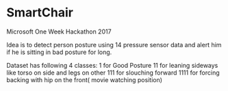 # SmartChair
Microsoft One Week Hackathon 2017

Idea is to detect person posture using 14 pressure sensor data and alert him if he is sitting in bad posture for long.

Dataset has following 4 classes:
   1 for Good Posture
  11 for leaning sideways like torso on side and legs on other
 111 for slouching forward
1111 for forcing backing with hip on the front( movie watching position)


